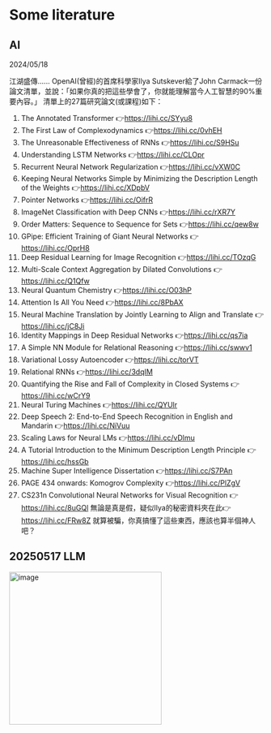 # Some literature 


## AI 

2024/05/18 

江湖盛傳......
OpenAI(曾經)的首席科學家Ilya Sutskever給了John Carmack一份論文清單，並說：「如果你真的把這些學會了，你就能理解當今人工智慧的90%重要內容。」
清單上的27篇研究論文(或課程)如下：
1. The Annotated Transformer
👉https://lihi.cc/SYyu8
2. The First Law of Complexodynamics
👉https://lihi.cc/0vhEH
3. The Unreasonable Effectiveness of RNNs
👉https://lihi.cc/S9HSu
4. Understanding LSTM Networks
👉https://lihi.cc/CLOpr
5. Recurrent Neural Network Regularization
👉https://lihi.cc/vXW0C
6. Keeping Neural Networks Simple by Minimizing the Description Length of the Weights
👉https://lihi.cc/XDpbV
7. Pointer Networks
👉https://lihi.cc/OifrR
8. ImageNet Classification with Deep CNNs
👉https://lihi.cc/rXR7Y
9. Order Matters: Sequence to Sequence for Sets
👉https://lihi.cc/qew8w
10. GPipe: Efficient Training of Giant Neural Networks
👉https://lihi.cc/OprH8
11. Deep Residual Learning for Image Recognition
👉https://lihi.cc/TOzqG
12. Multi-Scale Context Aggregation by Dilated Convolutions
👉https://lihi.cc/Q1Qfw
13. Neural Quantum Chemistry
👉https://lihi.cc/O03hP
14. Attention Is All You Need
👉https://lihi.cc/8PbAX
15. Neural Machine Translation by Jointly Learning to Align and Translate
👉https://lihi.cc/jC8Ji
16. Identity Mappings in Deep Residual Networks
👉https://lihi.cc/qs7ia
17. A Simple NN Module for Relational Reasoning
👉https://lihi.cc/swwv1
18. Variational Lossy Autoencoder
👉https://lihi.cc/torVT
19. Relational RNNs
👉https://lihi.cc/3dqIM
20. Quantifying the Rise and Fall of Complexity in Closed Systems
👉https://lihi.cc/wCrY9
21. Neural Turing Machines
👉https://lihi.cc/QYUlr
22. Deep Speech 2: End-to-End Speech Recognition in English and Mandarin
👉https://lihi.cc/NiVuu
23. Scaling Laws for Neural LMs
👉https://lihi.cc/vDlmu
24. A Tutorial Introduction to the Minimum Description Length Principle
👉https://lihi.cc/hssGb
25. Machine Super Intelligence Dissertation
👉https://lihi.cc/S7PAn
26. PAGE 434 onwards: Komogrov Complexity
👉https://lihi.cc/PlZgV
27. CS231n Convolutional Neural Networks for Visual Recognition
👉https://lihi.cc/8uGQl
無論是真是假，疑似Ilya的秘密資料夾在此👉https://lihi.cc/FRw8Z
就算被騙，你真搞懂了這些東西，應該也算半個神人吧？

## 20250517 LLM

<img width="301" alt="image" src="https://github.com/venteng/finalytics/assets/55239313/ee492f2d-0e9a-4afc-b38d-e15c1438f227">


